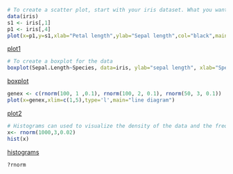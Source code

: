 

```R
# To create a scatter plot, start with your iris dataset. What you want to see is the variation of the sepal length and petal length.
data(iris)
s1 <- iris[,1]
p1 <- iris[,4]
plot(x=p1,y=s1,xlab="Petal length",ylab="Sepal length",col="black",main="Variition of sepal length with petal length")

```


[plot1](https://github.com/xiaowei3223/Bioinformatics-R/blob/master/1.7.1.png)



```R
# To create a boxplot for the data 
boxplot(Sepal.Length~Species, data=iris, ylab="sepal length", xlab="Species",main="Sepal length for different dpecies")
```

[boxplot](https://github.com/xiaowei3223/Bioinformatics-R/blob/master/1.7.2.png)



```R
genex <- c(rnorm(100, 1 ,0.1), rnorm(100, 2, 0.1), rnorm(50, 3, 0.1))
plot(x=genex,xlim=c(1,5),type='l',main="line diagram")
```


[plot2](https://github.com/xiaowei3223/Bioinformatics-R/blob/master/1.7.3.png)



```R
# Histograms can used to visualize the density of the data and the frequency of every bin/category.
x<- rnorm(1000,3,0.02)
hist(x)
```


[histograms](https://github.com/xiaowei3223/Bioinformatics-R/blob/master/1.7.4.png)



```R
?rnorm
```
